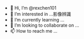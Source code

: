 - 👋 Hi, I’m @rexchen101
- 👀 I’m interested in ...影像辨識
- 🌱 I’m currently learning ...
- 💞️ I’m looking to collaborate on ...
- 📫 How to reach me ...

<!---
rexchen101/rexchen101 is a ✨ special ✨ repository because its `README.md` (this file) appears on your GitHub profile.
You can click the Preview link to take a look at your changes.
--->
